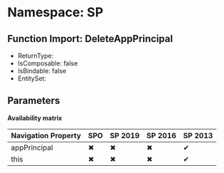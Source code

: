 # Namespace: SP

## Function Import: DeleteAppPrincipal

- ReturnType: 
- IsComposable: false
- IsBindable: false
- EntitySet: 

## Parameters

**Availability matrix**

Navigation Property | SPO | SP 2019 | SP 2016 | SP 2013
----------|-----|---------|---------|--------
appPrincipal | ✖ | ✖ | ✖ | ✔
this | ✖ | ✖ | ✖ | ✔
